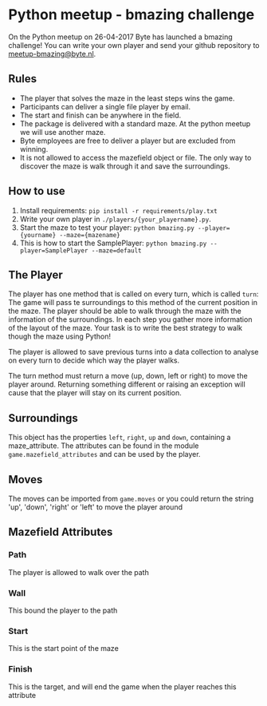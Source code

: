 # Python meetup - bmazing challenge
On the Python meetup on 26-04-2017 Byte has launched a bmazing challenge!
You can write your own player and send your github repository to meetup-bmazing@byte.nl.

## Rules
* The player that solves the maze in the least steps wins the game.
* Participants can deliver a single file player by email.
* The start and finish can be anywhere in the field.
* The package is delivered with a standard maze. At the python meetup we will use another maze.
* Byte employees are free to deliver a player but are excluded from winning.
* It is not allowed to access the mazefield object or file. The only way to discover the maze is walk through it and save the surroundings.

## How to use
1. Install requirements:
`pip install -r requirements/play.txt`
1. Write your own player in `./players/{your_playername}.py`.
1. Start the maze to test your player:
`python bmazing.py --player={yourname} --maze={mazename}`
1. This is how to start the SamplePlayer: `python bmazing.py --player=SamplePlayer --maze=default`

## The Player
The player has one method that is called on every turn, which is called `turn`:
The game will pass te surroundings to this method of the current position in the maze.
The player should be able to walk through the maze with the information of the surroundings.
In each step you gather more information of the layout of the maze.
Your task is to write the best strategy to walk though the maze using Python!

The player is allowed to save previous turns into a data collection to analyse on every turn to decide which way the player walks.

The turn method must return a move (up, down, left or right) to move the player around.
Returning something different or raising an exception will cause that the player will stay on its current position.

## Surroundings
This object has the properties `left`, `right`, `up` and `down`, containing a maze_attribute. 
The attributes can be found in the module `game.mazefield_attributes` and can be used by the player.

## Moves
The moves can be imported from `game.moves` or you could return the string 'up', 'down', 'right' or 'left' to move the player around

## Mazefield Attributes
### Path
The player is allowed to walk over the path

### Wall
This bound the player to the path

### Start
This is the start point of the maze

### Finish
This is the target, and will end the game when the player reaches this attribute
